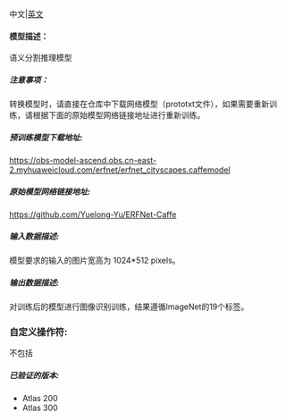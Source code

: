 中文|[英文](README_en.md)
#### 模型描述：

语义分割推理模型

##### 注意事项：
转换模型时，请直接在仓库中下载网络模型（prototxt文件），如果需要重新训练，请根据下面的原始模型网络链接地址进行重新训练。

##### 预训练模型下载地址:
https://obs-model-ascend.obs.cn-east-2.myhuaweicloud.com/erfnet/erfnet_cityscapes.caffemodel

##### 原始模型网络链接地址:
https://github.com/Yuelong-Yu/ERFNet-Caffe

##### 输入数据描述:

模型要求的输入的图片宽高为 1024*512 pixels。

##### 输出数据描述:

对训练后的模型进行图像识别训练，结果遵循ImageNet的19个标签。
### 自定义操作符:
不包括

##### 已验证的版本:
- Atlas 200
- Atlas 300
